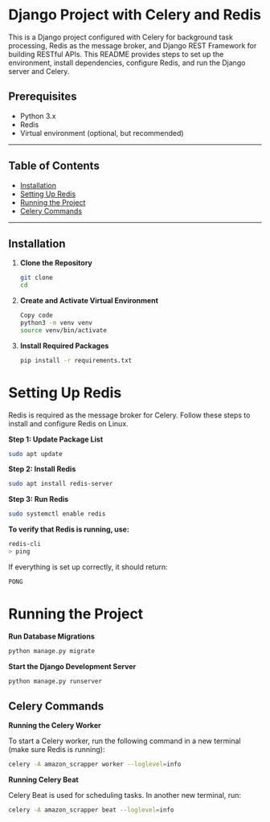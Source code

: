 # Django Project with Celery and Redis

This is a Django project configured with Celery for background task processing, Redis as the message broker, and Django REST Framework for building RESTful APIs. This README provides steps to set up the environment, install dependencies, configure Redis, and run the Django server and Celery.

## Prerequisites

- Python 3.x
- Redis
- Virtual environment (optional, but recommended)

---

## Table of Contents

- [Installation](#installation)
- [Setting Up Redis](#setting-up-redis)
- [Running the Project](#running-the-project)
- [Celery Commands](#celery-commands)

---

## Installation

1. **Clone the Repository**

   ```bash
   git clone
   cd
   ```

2. **Create and Activate Virtual Environment**

   ```bash
   Copy code
   python3 -m venv venv
   source venv/bin/activate
   ```

3. **Install Required Packages**

   ```bash
   pip install -r requirements.txt
   ```

# Setting Up Redis

Redis is required as the message broker for Celery. Follow these steps to install and configure Redis on Linux.

**Step 1: Update Package List**

```bash
sudo apt update
```

**Step 2: Install Redis**

```bash
sudo apt install redis-server
```

**Step 3: Run Redis**

```bash
sudo systemctl enable redis
```

**To verify that Redis is running, use:**

```bash
redis-cli
> ping
```

If everything is set up correctly, it should return:

```bash
PONG
```

# Running the Project

**Run Database Migrations**

```bash
python manage.py migrate
```

**Start the Django Development Server**

```bash
python manage.py runserver
```

## Celery Commands

**Running the Celery Worker**

To start a Celery worker, run the following command in a new terminal (make sure Redis is running):

```bash
celery -A amazon_scrapper worker --loglevel=info
```

**Running Celery Beat**

Celery Beat is used for scheduling tasks. In another new terminal, run:

```bash
celery -A amazon_scrapper beat --loglevel=info
```
